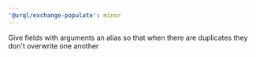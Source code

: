 ```yaml
---
'@urql/exchange-populate': minor
---
```


Give fields with arguments an alias so that when there are duplicates they don't overwrite one another

